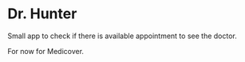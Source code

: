 # Dr. Hunter

Small app to check if there is available appointment to see the doctor.

For now for Medicover.
